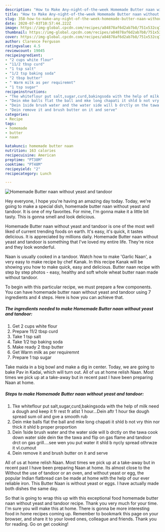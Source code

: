 ```yaml
---
description: "How to Make Any-night-of-the-week Homemade Butter naan without yeast and tandoor"
title: "How to Make Any-night-of-the-week Homemade Butter naan without yeast and tandoor"
slug: 358-how-to-make-any-night-of-the-week-homemade-butter-naan-without-yeast-and-tandoor
date: 2020-07-03T10:57:44.222Z
image: https://img-global.cpcdn.com/recipes/a84878af6d2ab7b8/751x532cq70/homemade-butter-naan-without-yeast-and-tandoor-recipe-main-photo.jpg
thumbnail: https://img-global.cpcdn.com/recipes/a84878af6d2ab7b8/751x532cq70/homemade-butter-naan-without-yeast-and-tandoor-recipe-main-photo.jpg
cover: https://img-global.cpcdn.com/recipes/a84878af6d2ab7b8/751x532cq70/homemade-butter-naan-without-yeast-and-tandoor-recipe-main-photo.jpg
author: Clarence Ferguson
ratingvalue: 4.5
reviewcount: 19045
recipeingredient:
- "2 cups white flour"
- "11/2 tbsp curd"
- "1 tsp salt"
- "1/2 tsp baking soda"
- "2 tbsp butter"
- " Warm milk as per requiremnt"
- "1 tsp sugar"
recipeinstructions:
- "Tke whiteflour put salt,sugar,curd,bakingsoda with the help of milk need a dough and keep it fr rest fr atlst 1 hour...Dein aftr 1 hour tke dough spread sum oil and gve a smooth rub"
- "Dein mke balls flat the ball and mke long chapati it shld b not vry thin nor thick it shld b proper proportion"
- "Dein 1side brush water and the water side will b drctly on the tawa cook down water side dein tke the tawa and flip on gas flame and tandoor drct on gas grill....see wen you put water it shld b nycly spread othrwze it vl.cumout"
- "Dein remove it and brush butter on it and serve"
categories:
- Recipe
tags:
- homemade
- butter
- naan

katakunci: homemade butter naan 
nutrition: 163 calories
recipecuisine: American
preptime: "PT38M"
cooktime: "PT48M"
recipeyield: "2"
recipecategory: Lunch

---
```



![Homemade Butter naan without yeast and tandoor](https://img-global.cpcdn.com/recipes/a84878af6d2ab7b8/751x532cq70/homemade-butter-naan-without-yeast-and-tandoor-recipe-main-photo.jpg)

Hey everyone, I hope you're having an amazing day today. Today, we're going to make a special dish, homemade butter naan without yeast and tandoor. It is one of my favorites. For mine, I'm gonna make it a little bit tasty. This is gonna smell and look delicious.

Homemade Butter naan without yeast and tandoor is one of the most well liked of current trending foods on earth. It's easy, it's quick, it tastes delicious. It is appreciated by millions daily. Homemade Butter naan without yeast and tandoor is something that I've loved my entire life. They're nice and they look wonderful.

Naan is usually cooked in a tandoor. Watch how to make &#39;Garlic Naan&#39;, a very easy to make recipe by chef Kanak. In this recipe Kanak will be showing you how to make quick, easy and delicious. Butter naan recipe with step by step photos - easy, healthy and soft whole wheat butter naan made without tandoor.


To begin with this particular recipe, we must prepare a few components. You can have homemade butter naan without yeast and tandoor using 7 ingredients and 4 steps. Here is how you can achieve that.

<!--inarticleads1-->

##### The ingredients needed to make Homemade Butter naan without yeast and tandoor:

1. Get 2 cups white flour
1. Prepare 11/2 tbsp curd
1. Take 1 tsp salt
1. Take 1/2 tsp baking soda
1. Make ready 2 tbsp butter
1. Get  Warm milk as per requiremnt
1. Prepare 1 tsp sugar


Take maida in a big bowl and make a dig in center. Today, we are going to bake Pav in Kadai, which will turn out. All of us at home relish Naan. Most times we pick up at a take-away but in recent past I have been preparing Naan at home. 

<!--inarticleads2-->

##### Steps to make Homemade Butter naan without yeast and tandoor:

1. Tke whiteflour put salt,sugar,curd,bakingsoda with the help of milk need a dough and keep it fr rest fr atlst 1 hour...Dein aftr 1 hour tke dough spread sum oil and gve a smooth rub
1. Dein mke balls flat the ball and mke long chapati it shld b not vry thin nor thick it shld b proper proportion
1. Dein 1side brush water and the water side will b drctly on the tawa cook down water side dein tke the tawa and flip on gas flame and tandoor drct on gas grill....see wen you put water it shld b nycly spread othrwze it vl.cumout
1. Dein remove it and brush butter on it and serve


All of us at home relish Naan. Most times we pick up at a take-away but in recent past I have been preparing Naan at home. Its almost close to the Without the use of tandoor or an oven, and without yeast or egg, the popular Indian flatbread can be made at home with the help of our ever reliable iron. This Butter Naan is without yeast or eggs. I have actually made both dishes the same day. 

So that is going to wrap this up with this exceptional food homemade butter naan without yeast and tandoor recipe. Thank you very much for your time. I'm sure you will make this at home. There is gonna be more interesting food in home recipes coming up. Remember to bookmark this page on your browser, and share it to your loved ones, colleague and friends. Thank you for reading. Go on get cooking!
